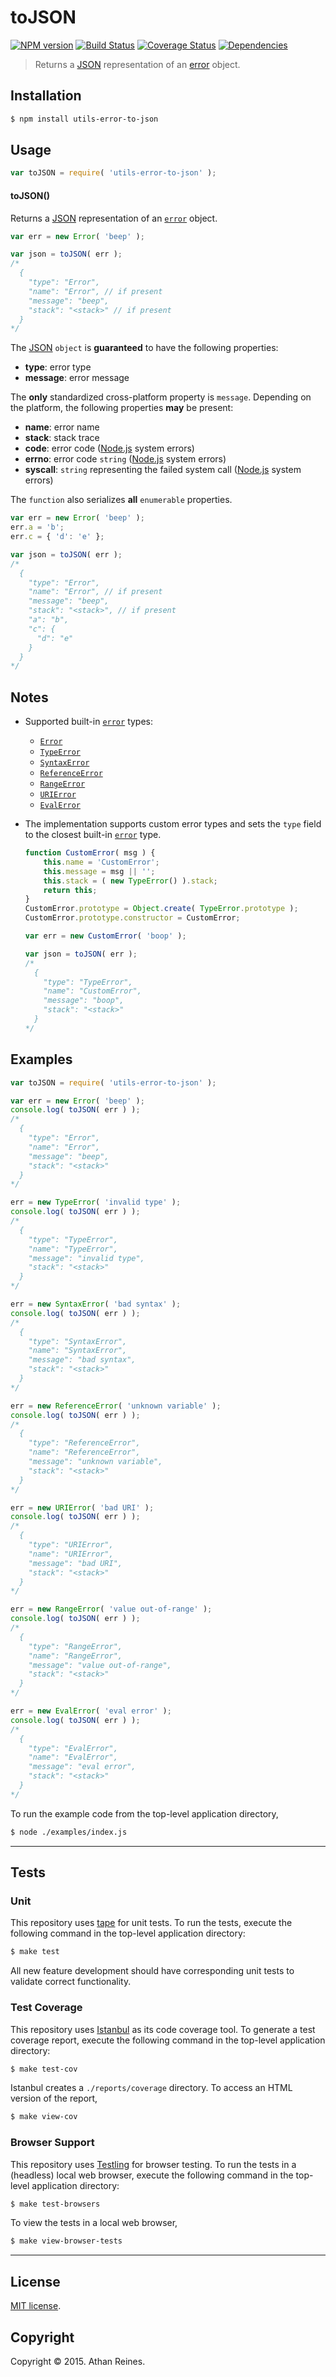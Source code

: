 toJSON
===
[![NPM version][npm-image]][npm-url] [![Build Status][build-image]][build-url] [![Coverage Status][coverage-image]][coverage-url] [![Dependencies][dependencies-image]][dependencies-url]

> Returns a [JSON][json] representation of an [error][js-error] object.


## Installation

``` bash
$ npm install utils-error-to-json
```


## Usage

``` javascript
var toJSON = require( 'utils-error-to-json' );
```

#### toJSON()

Returns a [JSON][json] representation of an [`error`][js-error] object.

``` javascript
var err = new Error( 'beep' );

var json = toJSON( err );
/*
  {
	"type": "Error",
	"name": "Error", // if present
	"message": "beep",
	"stack": "<stack>" // if present
  }
*/
```

The [JSON][json] `object` is __guaranteed__ to have the following properties:

*	__type__: error type
*	__message__: error message

The __only__ standardized cross-platform property is `message`. Depending on the platform, the following properties __may__ be present:

*	__name__: error name
*	__stack__: stack trace
*	__code__: error code ([Node.js][node-system-error] system errors)
*	__errno__: error code `string` ([Node.js][node-system-error] system errors)
*	__syscall__: `string` representing the failed system call ([Node.js][node-system-error] system errors)

The `function` also serializes __all__ `enumerable` properties.

``` javascript
var err = new Error( 'beep' );
err.a = 'b';
err.c = { 'd': 'e' };

var json = toJSON( err );
/*
  {
	"type": "Error",
	"name": "Error", // if present
	"message": "beep",
	"stack": "<stack>", // if present
	"a": "b",
	"c": {
      "d": "e"
    }
  }
*/
```


## Notes

*	Supported built-in [`error`][js-error] types:
	-	[`Error`][js-error]
	-	[`TypeError`][js-type-error]
	-	[`SyntaxError`][js-syntax-error]
	-	[`ReferenceError`][js-reference-error]
	-	[`RangeError`][js-range-error]
	-	[`URIError`][js-uri-error]
	-	[`EvalError`][js-eval-error]
*	The implementation supports custom error types and sets the `type` field to the closest built-in [`error`][js-error] type.
	
	``` javascript
	function CustomError( msg ) {
		this.name = 'CustomError';
		this.message = msg || '';
		this.stack = ( new TypeError() ).stack;
		return this;
	}
	CustomError.prototype = Object.create( TypeError.prototype );
	CustomError.prototype.constructor = CustomError;

	var err = new CustomError( 'boop' );

	var json = toJSON( err );
	/*
	  {
	    "type": "TypeError",
	    "name": "CustomError", 
	    "message": "boop",
	    "stack": "<stack>"
	  }
	*/
	```


## Examples

``` javascript
var toJSON = require( 'utils-error-to-json' );

var err = new Error( 'beep' );
console.log( toJSON( err ) );
/*
  {
	"type": "Error",
	"name": "Error",
	"message": "beep",
	"stack": "<stack>"
  }
*/

err = new TypeError( 'invalid type' );
console.log( toJSON( err ) );
/*
  {
	"type": "TypeError",
	"name": "TypeError",
	"message": "invalid type",
	"stack": "<stack>"
  }
*/

err = new SyntaxError( 'bad syntax' );
console.log( toJSON( err ) );
/*
  {
	"type": "SyntaxError",
	"name": "SyntaxError",
	"message": "bad syntax",
	"stack": "<stack>"
  }
*/

err = new ReferenceError( 'unknown variable' );
console.log( toJSON( err ) );
/*
  {
	"type": "ReferenceError",
	"name": "ReferenceError",
	"message": "unknown variable",
	"stack": "<stack>"
  }
*/

err = new URIError( 'bad URI' );
console.log( toJSON( err ) );
/*
  {
	"type": "URIError",
	"name": "URIError",
	"message": "bad URI",
	"stack": "<stack>"
  }
*/

err = new RangeError( 'value out-of-range' );
console.log( toJSON( err ) );
/*
  {
	"type": "RangeError",
	"name": "RangeError",
	"message": "value out-of-range",
	"stack": "<stack>"
  }
*/

err = new EvalError( 'eval error' );
console.log( toJSON( err ) );
/*
  {
	"type": "EvalError",
	"name": "EvalError",
	"message": "eval error",
	"stack": "<stack>"
  }
*/
```

To run the example code from the top-level application directory,

``` bash
$ node ./examples/index.js
```


---
## Tests

### Unit

This repository uses [tape][tape] for unit tests. To run the tests, execute the following command in the top-level application directory:

``` bash
$ make test
```

All new feature development should have corresponding unit tests to validate correct functionality.


### Test Coverage

This repository uses [Istanbul][istanbul] as its code coverage tool. To generate a test coverage report, execute the following command in the top-level application directory:

``` bash
$ make test-cov
```

Istanbul creates a `./reports/coverage` directory. To access an HTML version of the report,

``` bash
$ make view-cov
```


### Browser Support

This repository uses [Testling][testling] for browser testing. To run the tests in a (headless) local web browser, execute the following command in the top-level application directory:

``` bash
$ make test-browsers
```

To view the tests in a local web browser,

``` bash
$ make view-browser-tests
```

<!-- [![browser support][browsers-image]][browsers-url] -->


---
## License

[MIT license](http://opensource.org/licenses/MIT).


## Copyright

Copyright &copy; 2015. Athan Reines.


[npm-image]: http://img.shields.io/npm/v/utils-error-to-json.svg
[npm-url]: https://npmjs.org/package/utils-error-to-json

[build-image]: http://img.shields.io/travis/kgryte/utils-error-to-json/master.svg
[build-url]: https://travis-ci.org/kgryte/utils-error-to-json

[coverage-image]: https://img.shields.io/codecov/c/github/kgryte/utils-error-to-json/master.svg
[coverage-url]: https://codecov.io/github/kgryte/utils-error-to-json?branch=master

[dependencies-image]: http://img.shields.io/david/kgryte/utils-error-to-json.svg
[dependencies-url]: https://david-dm.org/kgryte/utils-error-to-json

[dev-dependencies-image]: http://img.shields.io/david/dev/kgryte/utils-error-to-json.svg
[dev-dependencies-url]: https://david-dm.org/dev/kgryte/utils-error-to-json

[github-issues-image]: http://img.shields.io/github/issues/kgryte/utils-error-to-json.svg
[github-issues-url]: https://github.com/kgryte/utils-error-to-json/issues

[tape]: https://github.com/substack/tape
[istanbul]: https://github.com/gotwarlost/istanbul
[testling]: https://ci.testling.com

[json]: http://www.json.org/
[js-error]: https://developer.mozilla.org/en-US/docs/Web/JavaScript/Reference/Global_Objects/Error
[js-type-error]: https://developer.mozilla.org/en-US/docs/Web/JavaScript/Reference/Global_Objects/TypeError
[js-syntax-error]: https://developer.mozilla.org/en-US/docs/Web/JavaScript/Reference/Global_Objects/SyntaxError
[js-range-error]: https://developer.mozilla.org/en-US/docs/Web/JavaScript/Reference/Global_Objects/RangeError
[js-reference-error]: https://developer.mozilla.org/en-US/docs/Web/JavaScript/Reference/Global_Objects/ReferenceError
[js-uri-error]: https://developer.mozilla.org/en-US/docs/Web/JavaScript/Reference/Global_Objects/URIError
[js-eval-error]: https://developer.mozilla.org/en-US/docs/Web/JavaScript/Reference/Global_Objects/EvalError
[node-error]: https://nodejs.org/api/errors.html
[node-system-error]: https://nodejs.org/api/errors.html#errors_class_system_error
